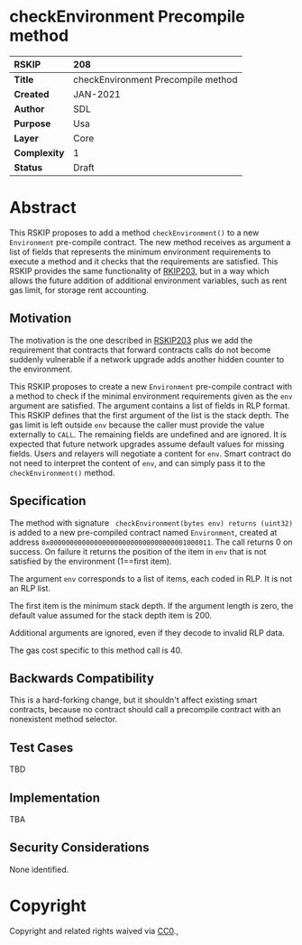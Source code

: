 # checkEnvironment Precompile method


|RSKIP          | 208 |
| :------------ |:-------------|
|**Title**      |checkEnvironment Precompile method|
|**Created**    |JAN-2021 |
|**Author**     |SDL |
|**Purpose**    |Usa |
|**Layer**      |Core |
|**Complexity** |1 |
|**Status**     |Draft |


# **Abstract**

This RSKIP proposes to add a method `checkEnvironment()` to a new `Environment`  pre-compile contract. The new method receives as argument a list of fields that represents the minimum environment requirements to execute a method and it checks that the requirements are satisfied. This RSKIP provides the same functionality of [RKIP203](https://github.com/rsksmart/RSKIPs/blob/master/IPs/RSKIP203.md), but in a way which allows the future addition of additional environment variables, such as rent gas limit, for storage rent accounting.

## Motivation

The motivation is the one described in [RSKIP203](https://github.com/rsksmart/RSKIPs/blob/master/IPs/RSKIP203.md) plus we add the requirement that contracts that forward contracts calls do not become suddenly vulnerable if a network upgrade adds another hidden counter to the environment.

This RSKIP proposes to create a new `Environment` pre-compile contract with a method to check if the minimal environment requirements given as the `env` argument are satisfied. The argument contains a list of fields in RLP format. This RSKIP defines that the first argument of the list is the stack depth. The gas limit is left outside `env` because the caller must provide the value externally to `CALL`. The remaining fields are undefined and are ignored. It is expected that future network upgrades assume default values for missing fields. Users and relayers will negotiate a content for `env`. Smart contract do not need to interpret the content of `env`, and can simply pass it to the `checkEnvironment()` method.

## Specification

The method with signature ` checkEnvironment(bytes env) returns (uint32)` is added to a new pre-compiled contract named `Environment`, created at address `0x0000000000000000000000000000000001000011`. The call returns 0 on success. On failure it returns the position of the item in `env` that is not satisfied by the environment (1==first item). 

The argument `env` corresponds to a list of items, each coded in RLP. It is not an RLP list. 

The first item is the minimum stack depth. If the argument length is zero, the default value assumed for the stack depth item is 200.

Additional arguments are ignored, even if they decode to invalid RLP data.

The gas cost specific to this method call is 40.


## Backwards Compatibility

This is a hard-forking change, but it shouldn't affect existing smart contracts, because no contract should call a precompile contract with an nonexistent method selector.


## Test Cases

TBD

## Implementation

TBA

## Security Considerations

None identified.

# **Copyright**

Copyright and related rights waived via [CC0](https://creativecommons.org/publicdomain/zero/1.0/).,

 

